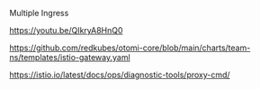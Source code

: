 
Multiple Ingress

https://youtu.be/QIkryA8HnQ0



https://github.com/redkubes/otomi-core/blob/main/charts/team-ns/templates/istio-gateway.yaml


https://istio.io/latest/docs/ops/diagnostic-tools/proxy-cmd/